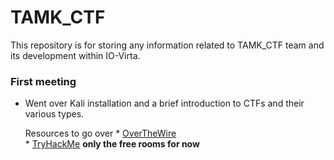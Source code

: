 # TAMK_CTF 

This repository is for storing any information related to TAMK_CTF team and its development within IO-Virta. 

### First meeting

* Went over Kali installation and a brief introduction to CTFs and their various types. 
	
	Resources to go over
		* [OverTheWire](https://overthewire.org/wargames/)  
		* [TryHackMe](https://tryhackme.com/paths) __only the free rooms for now__
